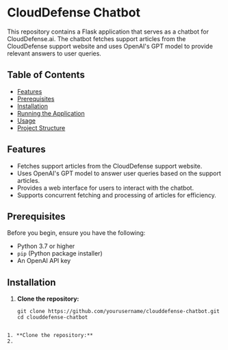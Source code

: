 # CloudDefense Chatbot

This repository contains a Flask application that serves as a chatbot for CloudDefense.ai. The chatbot fetches support articles from the CloudDefense support website and uses OpenAI's GPT model to provide relevant answers to user queries.

## Table of Contents

- [Features](#features)
- [Prerequisites](#prerequisites)
- [Installation](#installation)
- [Running the Application](#running-the-application)
- [Usage](#usage)
- [Project Structure](#project-structure)

## Features

- Fetches support articles from the CloudDefense support website.
- Uses OpenAI's GPT model to answer user queries based on the support articles.
- Provides a web interface for users to interact with the chatbot.
- Supports concurrent fetching and processing of articles for efficiency.

## Prerequisites

Before you begin, ensure you have the following:

- Python 3.7 or higher
- `pip` (Python package installer)
- An OpenAI API key

## Installation

1. **Clone the repository:**

   ```
   git clone https://github.com/yourusername/clouddefense-chatbot.git
   cd clouddefense-chatbot
  ```

1. **Clone the repository:**
2. 
